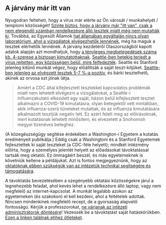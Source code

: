 ## A járvány már itt van

Nyugodran felteheti, hogy a vírus már elérte az Ön városát / munkahelyét / templomi közösségét! [Szinte biztos, hogy a járvány már "itt van", csak a nem elegendő számban rendelkezésre álló tesztek miatt még nem mutatták ki](https://twitter.com/balajis/status/1234879748083503105). Továbbá, az Egyesült Államok [hat államában egyáltalán nincs olyan laboratórium, ahol a vizsgálatok elvégezhetők lennének](https://www.npr.org/sections/health-shots/2020/03/06/812833596/coronavirus-14-deaths-now-in-u-s-new-cases-in-maryland-colorado), még ha maguk a tesztek elérhetők lennének. A járvány kezdetéről Olaszországból kapott adatok alapján azt mondhatjuk, hogy [a tényleges megbetegedések száma kb. 4-szerese a biztosan kimutatottaknak](https://twitter.com/AdamJKucharski/status/1236004937529798659). [Seattle-ben hetekig terjedt a vírus rejtetten, egy közösségen belül, mire felfedezték](https://twitter.com/trvrb/status/1236096904678633472). Seattle és Stanford jelenleg kitűnő munkát végez, hogy előállítsák a saját teszt-kitjüket. [Seattle-ben jelenleg az elvégzett tesztek 5-7 %-a pozitív](https://twitter.com/UWVirology/status/1236017803162873856), és bárki tesztelhető, akinek az orvosa ezt jónak látja.

>Amiért a CDC által kifejlesztett tesztekkel kapcsolatos problémák miatt nem lehetett elvégezni a vizsgálatokat, a Seattle-i Influenzakutató elkezdett egy saját, házon belül kifejlesztett tesztet alkalmazni a COVID-19 kimutatásra, olyan betegektől vett mintákban, akik influenza-szerű tüneteket mutattak, és az influenza kimutatására alkalmazott tesztjük negatív lett. Ez azért felelt meg az előírásoknak, mert kutatásnak lehetett minősíteni, és elvezetett a Snohomish megyei tizenéves beteghez.

(A közegészségügy segítése érdekében a Washington-i Egyetem a kutatás eredményeit publikálja.) Eddig csak a Washingtoni és a Stanford Egyetemek fejlesztettek ki saját teszteket (a CDC-féle helyett); mindkét intézmény előírta, hogy a személyes jelenlét helyett az előadásokat távoktatással tartsák meg oktatói. Ez önmagáért beszél, és más egyetemeknek is követniük kellene a példájukat. Azt is fontos megjegyeznünk, hogy az [oktatóknak ebben szükségük van az intézetük technikai segítségére és támogatására](https://twitter.com/ryanaboyd/status/1236009378295103488).

A távoktatás bevezetésében a szegényebb oktatási közösségekre járul a legnehezebb feladat, ahol kevés lehet a rendelkezésre álló laptop, vagy nem megfelelő az internet-kapcsolat. A munkát legalább azokon az egyetemeken (és szakokon) el kell kezdeni, ahol a feltételek adottak. Nincsen mindenkinek megfelelő recept, de a gyorsaság alapvető fontosságú. Kérjük a professzorokat, [ne várjanak az intézeti adminisztrátorok döntésére](https://www.insidehighered.com/news/2020/03/06/roundup-weeks-news-about-colleges-and-coronavirus?utm_content=buffera0fc5&utm_medium=social&utm_source=linkedin&utm_campaign=IHEbuffer)! Vezessék be a távoktatást saját hatáskörükben. [Ezen a linken találnak ehhez ötleteket](https://docs.google.com/document/d/1QR7IEgdisO6JtmELs07uUsSSu2Yox86GJY9wGV6mBjA/edit#).
